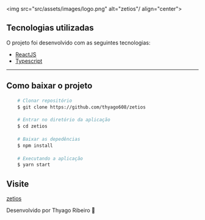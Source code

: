 
<img src="src/assets/images/logo.png" alt="zetios"/ align="center">

## Tecnologias utilizadas

O projeto foi desenvolvido com as seguintes tecnologias:

- [ReactJS](https://pt-br.reactjs.org/)
- [Typescript](https://www.typescriptlang.org/)


---

## Como baixar o projeto

```bash
    # Clonar repositório
    $ git clone https://github.com/thyago608/zetios

    # Entrar no diretório da aplicação
    $ cd zetios

    # Baixar as depedências
    $ npm install

    # Executando a aplicação
    $ yarn start
```

## Visite

[zetios](https://zetios-966c5.web.app/)

Desenvolvido por Thyago Ribeiro 👋
